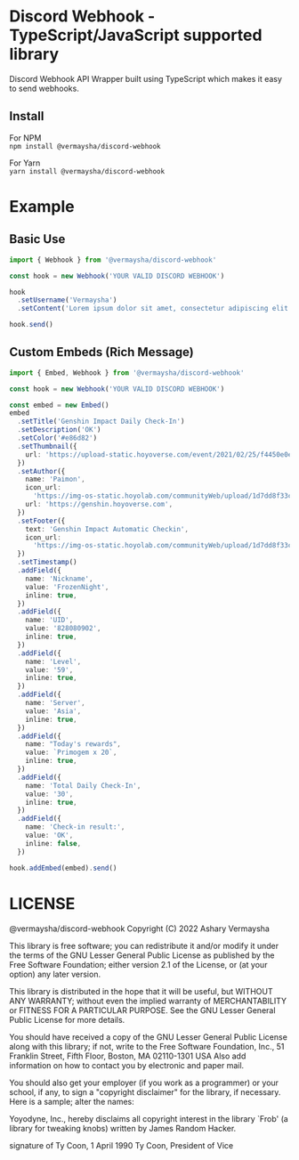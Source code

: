 # Discord Webhook - TypeScript/JavaScript supported library

Discord Webhook API Wrapper built using TypeScript which makes it easy to send webhooks.

## Install

For NPM <br>
`npm install @vermaysha/discord-webhook`

For Yarn <br>
`yarn install @vermaysha/discord-webhook`

# Example

## Basic Use

```ts
import { Webhook } from '@vermaysha/discord-webhook'

const hook = new Webhook('YOUR VALID DISCORD WEBHOOK')

hook
  .setUsername('Vermaysha')
  .setContent('Lorem ipsum dolor sit amet, consectetur adipiscing elit. ')

hook.send()
```

## Custom Embeds (Rich Message)

```ts
import { Embed, Webhook } from '@vermaysha/discord-webhook'

const hook = new Webhook('YOUR VALID DISCORD WEBHOOK')

const embed = new Embed()
embed
  .setTitle('Genshin Impact Daily Check-In')
  .setDescription('OK')
  .setColor('#e86d82')
  .setThumbnail({
    url: 'https://upload-static.hoyoverse.com/event/2021/02/25/f4450e0ef470f777fca0b3dd95813734_1653002626503274756.png',
  })
  .setAuthor({
    name: 'Paimon',
    icon_url:
      'https://img-os-static.hoyolab.com/communityWeb/upload/1d7dd8f33c5ccdfdeac86e1e86ddd652.png',
    url: 'https://genshin.hoyoverse.com',
  })
  .setFooter({
    text: 'Genshin Impact Automatic Checkin',
    icon_url:
      'https://img-os-static.hoyolab.com/communityWeb/upload/1d7dd8f33c5ccdfdeac86e1e86ddd652.png',
  })
  .setTimestamp()
  .addField({
    name: 'Nickname',
    value: 'FrozenNight',
    inline: true,
  })
  .addField({
    name: 'UID',
    value: '828080902',
    inline: true,
  })
  .addField({
    name: 'Level',
    value: '59',
    inline: true,
  })
  .addField({
    name: 'Server',
    value: 'Asia',
    inline: true,
  })
  .addField({
    name: "Today's rewards",
    value: `Primogem x 20`,
    inline: true,
  })
  .addField({
    name: 'Total Daily Check-In',
    value: '30',
    inline: true,
  })
  .addField({
    name: 'Check-in result:',
    value: 'OK',
    inline: false,
  })

hook.addEmbed(embed).send()
```

# LICENSE

@vermaysha/discord-webhook
Copyright (C) 2022 Ashary Vermaysha

This library is free software; you can redistribute it and/or
modify it under the terms of the GNU Lesser General Public
License as published by the Free Software Foundation; either
version 2.1 of the License, or (at your option) any later version.

This library is distributed in the hope that it will be useful,
but WITHOUT ANY WARRANTY; without even the implied warranty of
MERCHANTABILITY or FITNESS FOR A PARTICULAR PURPOSE. See the GNU
Lesser General Public License for more details.

You should have received a copy of the GNU Lesser General Public
License along with this library; if not, write to the Free Software
Foundation, Inc., 51 Franklin Street, Fifth Floor, Boston, MA 02110-1301 USA
Also add information on how to contact you by electronic and paper mail.

You should also get your employer (if you work as a programmer) or your school, if any, to sign a "copyright disclaimer" for the library, if necessary. Here is a sample; alter the names:

Yoyodyne, Inc., hereby disclaims all copyright interest in
the library `Frob' (a library for tweaking knobs) written
by James Random Hacker.

signature of Ty Coon, 1 April 1990
Ty Coon, President of Vice
